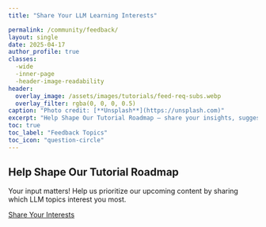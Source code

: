 ```yaml
---
title: "Share Your LLM Learning Interests"

permalink: /community/feedback/
layout: single
date: 2025-04-17
author_profile: true  
classes:
  -wide
  -inner-page
  -header-image-readability
header:
  overlay_image: /assets/images/tutorials/feed-req-subs.webp
  overlay_filter: rgba(0, 0, 0, 0.5)
caption: "Photo credit: [**Unsplash**](https://unsplash.com)"
excerpt: "Help Shape Our Tutorial Roadmap — share your insights, suggest topics, and guide us in creating tutorials that truly support your AI customization journey."
toc: true
toc_label: "Feedback Topics"
toc_icon: "question-circle"
---
```


## Help Shape Our Tutorial Roadmap

Your input matters! Help us prioritize our upcoming content by sharing which LLM topics interest you most.

<a href="mailto:feedback@modelphysmat.com?subject=LLM%20Topics%20Feedback&body=Hello%20Team%2C%0A%0AI'm%20interested%20in%20learning%20more%20about%20the%20following%20LLM%20topics%3A%0A%0A-%20%5BInsert%20topic%201%5D%0A-%20%5BInsert%20topic%202%5D%0A-%20%5BInsert%20topic%203%5D%0A%0AAdditional%20comments%3A%0A%0A%0AThank%20you%2C%0A%5BYour%20Name%5D" class="email-button"><span class="white-text">Share Your Interests</span></a>